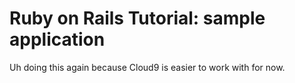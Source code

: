 
# Ruby on Rails Tutorial: sample application

Uh doing this again because Cloud9 is easier to work with for now.